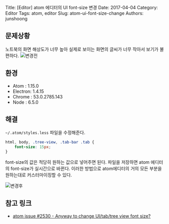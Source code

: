 Title: [Editor] atom 에디터의 UI font-size 변경
Date: 2017-04-04
Category: Editor
Tags: atom, editor
Slug: atom-ui-font-size-change
Authors: junshoong

## 문제상황

노트북의 화면 해상도가 너무 높아 실제로 보이는 화면의 글씨가 너무 작아서 보기가 불편하다.
![변경전](/images/2017-04-04/01.png)

## 환경

- Atom    : 1.15.0
- Electron: 1.4.15
- Chrome  : 53.0.2785.143
- Node    : 6.5.0

## 해결

`~/.atom/styles.less` 파일을 수정해준다.

```css
html, body, .tree-view, .tab-bar .tab {
    font-size: 15px;
}
```

font-size의 값은 적당히 원하는 값으로 넣어주면 된다. 파일을 저장하면 atom 에디터의 font-size가 실시간으로 바뀐다. 이러한 방법으로 atom에디터의 거의 모든 부분을 원하는대로 커스터마이징할 수 있다.

![변경후](/images/2017-04-04/02.png)

## 참고 링크

- [atom issue #2530 - Anyway to change UI/tab/tree view font size? ](https://github.com/atom/atom/issues/2530)
